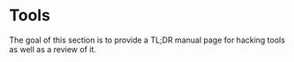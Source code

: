 # Tools

The goal of this section is to provide a TL;DR manual page for hacking tools as
well as a review of it.
